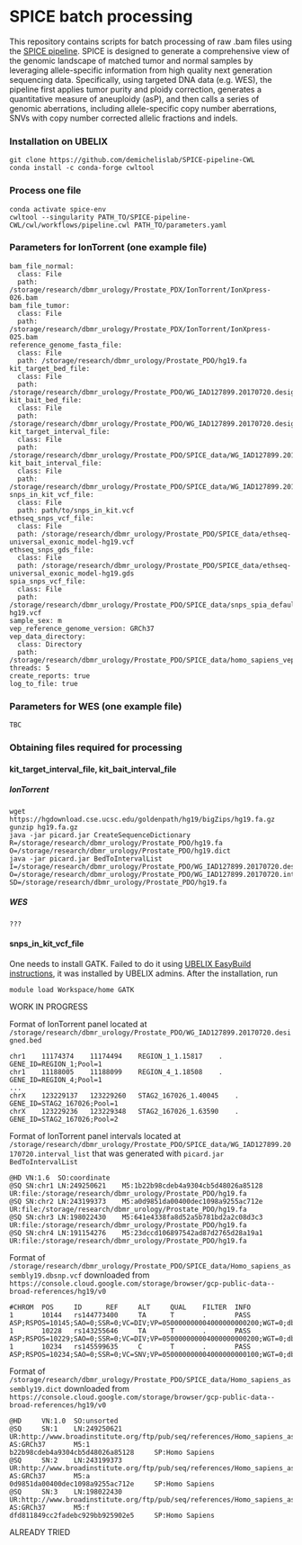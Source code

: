 # SPICE batch processing

This repository contains scripts for batch processing of raw .bam files using the [SPICE pipeline](https://github.com/demichelislab/SPICE-pipeline-CWL). SPICE is designed to generate a comprehensive view of the genomic landscape of matched tumor and normal samples by leveraging allele-specific information from high quality next generation sequencing data. Specifically, using targeted DNA data (e.g. WES), the pipeline first applies tumor purity and ploidy correction, generates a quantitative measure of aneuploidy (asP), and then calls a series of genomic aberrations, including allele-specific copy number aberrations, SNVs with copy number corrected allelic fractions and indels.

### Installation on UBELIX
```
git clone https://github.com/demichelislab/SPICE-pipeline-CWL
conda install -c conda-forge cwltool
```

### Process one file 
```
conda activate spice-env
cwltool --singularity PATH_TO/SPICE-pipeline-CWL/cwl/workflows/pipeline.cwl PATH_TO/parameters.yaml

```

### Parameters for IonTorrent (one example file)
```
bam_file_normal:
  class: File
  path: /storage/research/dbmr_urology/Prostate_PDX/IonTorrent/IonXpress-026.bam
bam_file_tumor:
  class: File
  path: /storage/research/dbmr_urology/Prostate_PDX/IonTorrent/IonXpress-025.bam
reference_genome_fasta_file:
  class: File
  path: /storage/research/dbmr_urology/Prostate_PDO/hg19.fa
kit_target_bed_file:
  class: File
  path: /storage/research/dbmr_urology/Prostate_PDO/WG_IAD127899.20170720.designed.bed
kit_bait_bed_file:
  class: File
  path: /storage/research/dbmr_urology/Prostate_PDO/WG_IAD127899.20170720.designed.bed
kit_target_interval_file:
  class: File
  path: /storage/research/dbmr_urology/Prostate_PDO/SPICE_data/WG_IAD127899.20170720.interval_list
kit_bait_interval_file:
  class: File
  path: /storage/research/dbmr_urology/Prostate_PDO/SPICE_data/WG_IAD127899.20170720.interval_list
snps_in_kit_vcf_file:
  class: File
  path: path/to/snps_in_kit.vcf
ethseq_snps_vcf_file:
  class: File
  path: /storage/research/dbmr_urology/Prostate_PDO/SPICE_data/ethseq-universal_exonic_model-hg19.vcf
ethseq_snps_gds_file:
  class: File
  path: /storage/research/dbmr_urology/Prostate_PDO/SPICE_data/ethseq-universal_exonic_model-hg19.gds
spia_snps_vcf_file:
  class: File
  path: /storage/research/dbmr_urology/Prostate_PDO/SPICE_data/snps_spia_default-hg19.vcf
sample_sex: m
vep_reference_genome_version: GRCh37
vep_data_directory:
  class: Directory
  path: /storage/research/dbmr_urology/Prostate_PDO/SPICE_data/homo_sapiens_vep_104_GRCh37
threads: 5
create_reports: true
log_to_file: true
```

### Parameters for WES (one example file)
```
TBC
```

### Obtaining files required for processing

#### kit_target_interval_file, kit_bait_interval_file 

##### IonTorrent
```
wget https://hgdownload.cse.ucsc.edu/goldenpath/hg19/bigZips/hg19.fa.gz
gunzip hg19.fa.gz
java -jar picard.jar CreateSequenceDictionary R=/storage/research/dbmr_urology/Prostate_PDO/hg19.fa O=/storage/research/dbmr_urology/Prostate_PDO/hg19.dict
java -jar picard.jar BedToIntervalList  I=/storage/research/dbmr_urology/Prostate_PDO/WG_IAD127899.20170720.designed.bed O=/storage/research/dbmr_urology/Prostate_PDO/WG_IAD127899.20170720.interval_list SD=/storage/research/dbmr_urology/Prostate_PDO/hg19.fa
```

##### WES
```
???
```

#### snps_in_kit_vcf_file

One needs to install GATK. Failed to do it using [UBELIX EasyBuild instructions](https://hpc-unibe-ch.github.io/software/EasyBuild.html), it was installed by UBELIX admins. After the installation, run 

```
module load Workspace/home GATK
```


WORK IN PROGRESS

Format of IonTorrent panel located at `/storage/research/dbmr_urology/Prostate_PDO/WG_IAD127899.20170720.designed.bed`
```
chr1	11174374	11174494	REGION_1_1.15817	.	GENE_ID=REGION_1;Pool=1
chr1	11188005	11188099	REGION_4_1.18508	.	GENE_ID=REGION_4;Pool=1
...
chrX	123229137	123229260	STAG2_167026_1.40045	.	GENE_ID=STAG2_167026;Pool=1
chrX	123229236	123229348	STAG2_167026_1.63590	.	GENE_ID=STAG2_167026;Pool=2
```
Format of IonTorrent panel intervals located at `/storage/research/dbmr_urology/Prostate_PDO/SPICE_data/WG_IAD127899.20170720.interval_list` that was generated with `picard.jar BedToIntervalList`
```
@HD	VN:1.6	SO:coordinate
@SQ	SN:chr1	LN:249250621	M5:1b22b98cdeb4a9304cb5d48026a85128	UR:file:/storage/research/dbmr_urology/Prostate_PDO/hg19.fa
@SQ	SN:chr2	LN:243199373	M5:a0d9851da00400dec1098a9255ac712e	UR:file:/storage/research/dbmr_urology/Prostate_PDO/hg19.fa
@SQ	SN:chr3	LN:198022430	M5:641e4338fa8d52a5b781bd2a2c08d3c3	UR:file:/storage/research/dbmr_urology/Prostate_PDO/hg19.fa
@SQ	SN:chr4	LN:191154276	M5:23dccd106897542ad87d2765d28a19a1	UR:file:/storage/research/dbmr_urology/Prostate_PDO/hg19.fa
```
Format of `/storage/research/dbmr_urology/Prostate_PDO/SPICE_data/Homo_sapiens_assembly19.dbsnp.vcf` downloaded from `https://console.cloud.google.com/storage/browser/gcp-public-data--broad-references/hg19/v0`
```
#CHROM  POS     ID      REF     ALT     QUAL    FILTER  INFO    
1       10144   rs144773400     TA      T       .       PASS    ASP;RSPOS=10145;SAO=0;SSR=0;VC=DIV;VP=050000000004000000000200;WGT=0;dbSNPBuildID=134
1       10228   rs143255646     TA      T       .       PASS    ASP;RSPOS=10229;SAO=0;SSR=0;VC=DIV;VP=050000000004000000000200;WGT=0;dbSNPBuildID=134
1       10234   rs145599635     C       T       .       PASS    ASP;RSPOS=10234;SAO=0;SSR=0;VC=SNV;VP=050000000004000000000100;WGT=0;dbSNPBuildID=134
```
Format of `/storage/research/dbmr_urology/Prostate_PDO/SPICE_data/Homo_sapiens_assembly19.dict` downloaded from `https://console.cloud.google.com/storage/browser/gcp-public-data--broad-references/hg19/v0`

```
@HD     VN:1.0  SO:unsorted
@SQ     SN:1    LN:249250621    UR:http://www.broadinstitute.org/ftp/pub/seq/references/Homo_sapiens_assembly19.fasta   AS:GRCh37       M5:1
b22b98cdeb4a9304cb5d48026a85128     SP:Homo Sapiens
@SQ     SN:2    LN:243199373    UR:http://www.broadinstitute.org/ftp/pub/seq/references/Homo_sapiens_assembly19.fasta   AS:GRCh37       M5:a
0d9851da00400dec1098a9255ac712e     SP:Homo Sapiens
@SQ     SN:3    LN:198022430    UR:http://www.broadinstitute.org/ftp/pub/seq/references/Homo_sapiens_assembly19.fasta   AS:GRCh37       M5:f
dfd811849cc2fadebc929bb925902e5     SP:Homo Sapiens
```

ALREADY TRIED
